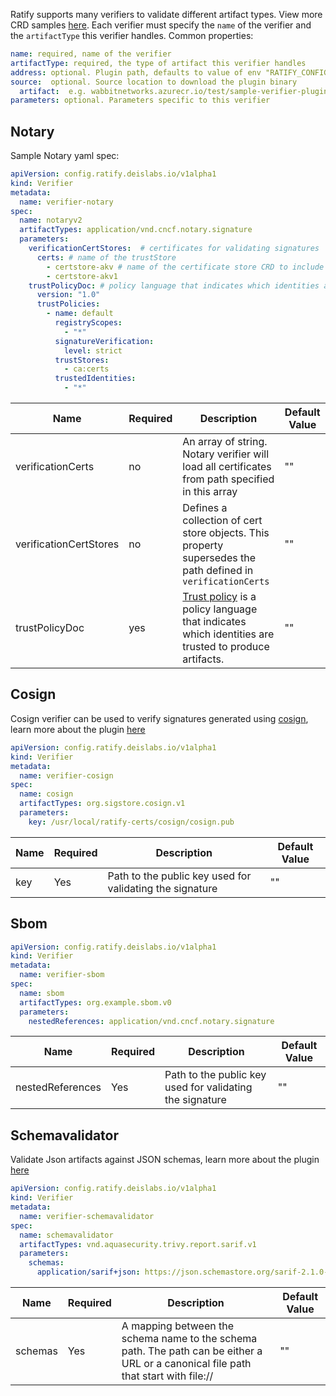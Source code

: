 Ratify supports many verifiers to validate different artifact types. View more CRD samples [here](../../../config/samples/). Each verifier must specify the `name` of the verifier and the `artifactType` this verifier handles. Common properties:

```yml
name: required, name of the verifier
artifactType: required, the type of artifact this verifier handles
address: optional. Plugin path, defaults to value of env "RATIFY_CONFIG" or "~/.ratify/plugins"
source:  optional. Source location to download the plugin binary
  artifact:  e.g. wabbitnetworks.azurecr.io/test/sample-verifier-plugin:v1
parameters: optional. Parameters specific to this verifier
```
 

## Notary

Sample Notary yaml spec:
```yml
apiVersion: config.ratify.deislabs.io/v1alpha1
kind: Verifier
metadata:
  name: verifier-notary
spec:
  name: notaryv2
  artifactTypes: application/vnd.cncf.notary.signature
  parameters:
    verificationCertStores:  # certificates for validating signatures
      certs: # name of the trustStore
        - certstore-akv # name of the certificate store CRD to include in this trustStore
        - certstore-akv1 
    trustPolicyDoc: # policy language that indicates which identities are trusted to produce artifacts
      version: "1.0"
      trustPolicies:
        - name: default
          registryScopes:
            - "*"
          signatureVerification:
            level: strict
          trustStores:
            - ca:certs
          trustedIdentities:
            - "*"
```

| Name        | Required | Description | Default Value |
| ----------- | -------- | ----------- | ------------- | 
| verificationCerts      | no    |      An array of string. Notary verifier will load all certificates from path specified in this array        |   ""            |
| verificationCertStores      | no    |    Defines a collection of cert store objects. This property supersedes the path defined in `verificationCerts`      |       ""        |
| trustPolicyDoc   | yes     |   [Trust policy](https://github.com/notaryproject/notaryproject/blob/main/specs/trust-store-trust-policy.md) is a policy language that indicates which identities are trusted to produce artifacts.          |     ""    |

## Cosign
Cosign verifier can be used to verify signatures generated using [cosign](https://github.com/sigstore/cosign/), learn more about the plugin [here](../../../plugins/verifier/cosign/README.md)
```yml
apiVersion: config.ratify.deislabs.io/v1alpha1
kind: Verifier
metadata:
  name: verifier-cosign
spec:
  name: cosign
  artifactTypes: org.sigstore.cosign.v1
  parameters:
    key: /usr/local/ratify-certs/cosign/cosign.pub
```
| Name        | Required | Description | Default Value |
| ----------- | -------- | ----------- | ------------- | 
| key      | Yes    |     Path to the public key used for validating the signature    |   ""            |

## Sbom
```yml
apiVersion: config.ratify.deislabs.io/v1alpha1
kind: Verifier
metadata:
  name: verifier-sbom
spec:
  name: sbom
  artifactTypes: org.example.sbom.v0
  parameters: 
    nestedReferences: application/vnd.cncf.notary.signature
```
| Name        | Required | Description | Default Value |
| ----------- | -------- | ----------- | ------------- | 
| nestedReferences      | Yes    |     Path to the public key used for validating the signature    |   ""            |

## Schemavalidator

Validate Json artifacts against JSON schemas, learn more about the plugin [here](../../../plugins/verifier/schemavalidator/README.md)

```yml
apiVersion: config.ratify.deislabs.io/v1alpha1
kind: Verifier
metadata:
  name: verifier-schemavalidator
spec:
  name: schemavalidator
  artifactTypes: vnd.aquasecurity.trivy.report.sarif.v1
  parameters: 
    schemas:
      application/sarif+json: https://json.schemastore.org/sarif-2.1.0-rtm.5.json
```
| Name        | Required | Description | Default Value |
| ----------- | -------- | ----------- | ------------- | 
| schemas      | Yes    |     A mapping between the schema name to the schema path. The path can be either a URL or a canonical file path that start with file:// |   ""            |
